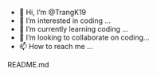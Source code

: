 - 👋 Hi, I’m @TrangK19
- 👀 I’m interested in coding ...
- 🌱 I’m currently learning coding ...
- 💞️ I’m looking to collaborate on coding...
- 📫 How to reach me ...

<!---
TrangK19/TrangK19 is a ✨ special ✨ repository because its `README.md` (this file) appears on your GitHub profile.
You can click the Preview link to take a look at your changes.
--->README.md
